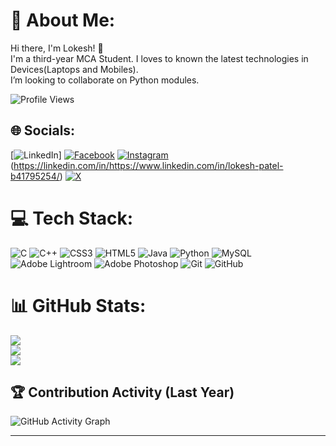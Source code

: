 # 💫 About Me:
Hi there, I'm Lokesh! 👋<br>I'm a third-year MCA Student. I loves to known the latest technologies in Devices(Laptops and Mobiles). <br>I’m looking to collaborate on Python modules.

![Profile Views](https://komarev.com/ghpvc/?username=lokeshpatel-11&color=blueviolet&style=flat-square)

## 🌐 Socials:
[![LinkedIn](https://img.shields.io/badge/LinkedIn-%230077B5.svg?logo=linkedin&logoColor=white)] [![Facebook](https://img.shields.io/badge/Facebook-%231877F2.svg?logo=Facebook&logoColor=white)](https://facebook.com/https://www.facebook.com/profile.php?id=100084457217622) [![Instagram](https://img.shields.io/badge/Instagram-%23E4405F.svg?logo=Instagram&logoColor=white)](https://instagram.com/https://www.instagram.com/lokeshpatel_11/) (https://linkedin.com/in/https://www.linkedin.com/in/lokesh-patel-b41795254/) [![X](https://img.shields.io/badge/X-black.svg?logo=X&logoColor=white)](https://x.com/https://x.com/lokeshpatel_11) 

# 💻 Tech Stack:
![C](https://img.shields.io/badge/c-%2300599C.svg?style=for-the-badge&logo=c&logoColor=white) ![C++](https://img.shields.io/badge/c++-%2300599C.svg?style=for-the-badge&logo=c%2B%2B&logoColor=white) ![CSS3](https://img.shields.io/badge/css3-%231572B6.svg?style=for-the-badge&logo=css3&logoColor=white) ![HTML5](https://img.shields.io/badge/html5-%23E34F26.svg?style=for-the-badge&logo=html5&logoColor=white) ![Java](https://img.shields.io/badge/java-%23ED8B00.svg?style=for-the-badge&logo=openjdk&logoColor=white) ![Python](https://img.shields.io/badge/python-3670A0?style=for-the-badge&logo=python&logoColor=ffdd54) ![MySQL](https://img.shields.io/badge/mysql-4479A1.svg?style=for-the-badge&logo=mysql&logoColor=white) ![Adobe Lightroom](https://img.shields.io/badge/Adobe%20Lightroom-31A8FF.svg?style=for-the-badge&logo=Adobe%20Lightroom&logoColor=white) ![Adobe Photoshop](https://img.shields.io/badge/adobe%20photoshop-%2331A8FF.svg?style=for-the-badge&logo=adobe%20photoshop&logoColor=white) ![Git](https://img.shields.io/badge/git-%23F05033.svg?style=for-the-badge&logo=git&logoColor=white) ![GitHub](https://img.shields.io/badge/github-%23121011.svg?style=for-the-badge&logo=github&logoColor=white)
# 📊 GitHub Stats:
![](https://github-readme-stats.vercel.app/api?username=lokeshpatel-11&theme=tokyonight&hide_border=false&include_all_commits=false&count_private=false)<br/>
![](https://github-readme-streak-stats.herokuapp.com/?user=lokeshpatel-11&theme=tokyonight&hide_border=false)<br/>
![](https://github-readme-stats.vercel.app/api/top-langs/?username=lokeshpatel-11&theme=tokyonight&hide_border=false&include_all_commits=false&count_private=false&layout=compact)

## 🏆 Contribution Activity (Last Year)

![GitHub Activity Graph](https://github-readme-activity-graph.vercel.app/graph?username=lokeshpatel-11&bg_color=ffffff&color=000000&line=blue&point=000000&area=true&hide_border=true)


---




<!-- Proudly created with GPRM ( https://gprm.itsvg.in ) -->
